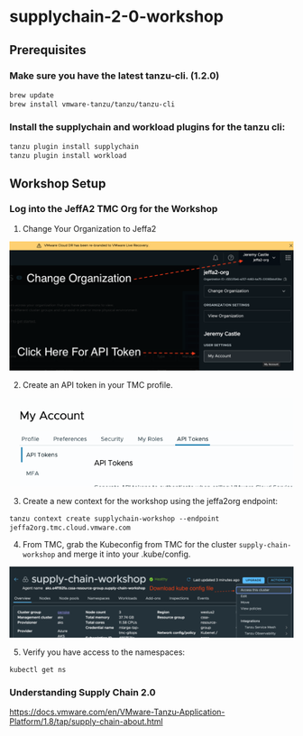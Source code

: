 # supplychain-2-0-workshop

## Prerequisites

### Make sure you have the latest tanzu-cli. (1.2.0)

```
brew update
brew install vmware-tanzu/tanzu/tanzu-cli
```

### Install the supplychain and workload plugins for the tanzu cli:

```
tanzu plugin install supplychain
tanzu plugin install workload
```

## Workshop Setup

### Log into the JeffA2 TMC Org for the Workshop

1. Change Your Organization to Jeffa2

![profile](/images/profile.png)

2. Create an API token in your TMC profile.

![token](/images/api-token.png)

3. Create a new context for the workshop using the jeffa2org endpoint:
```
tanzu context create supplychain-workshop --endpoint jeffa2org.tmc.cloud.vmware.com
```

4. From TMC, grab the Kubeconfig from TMC for the cluster `supply-chain-workshop` and merge it into your .kube/config.

![config](/images/kubeconfig.png)


5. Verify you have access to the namespaces:

```
kubectl get ns
```

### Understanding Supply Chain 2.0

https://docs.vmware.com/en/VMware-Tanzu-Application-Platform/1.8/tap/supply-chain-about.html



